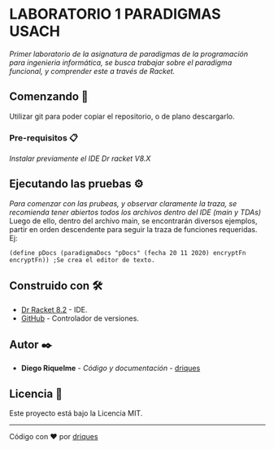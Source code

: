 # LABORATORIO 1 PARADIGMAS USACH

_Primer laboratorio de la asignatura de paradigmas de la programación para ingenieria informática, se busca trabajar sobre
el paradigma funcional, y comprender este a través de Racket._

## Comenzando 🚀

Utilizar git para poder copiar el repositorio, o de plano descargarlo.

### Pre-requisitos 📋

_Instalar previamente el IDE Dr racket V8.X_

## Ejecutando las pruebas ⚙️

_Para comenzar con las prubeas, y observar claramente la traza, se recomienda tener abiertos todos los archivos dentro del IDE (main y TDAs)_
Luego de ello, dentro del archivo main, se encontrarán diversos ejemplos, partir en orden descendente para seguir la traza de funciones requeridas.
Ej: 
```
(define pDocs (paradigmaDocs "pDocs" (fecha 20 11 2020) encryptFn encryptFn)) ;Se crea el editor de texto.
```

## Construido con 🛠️

* [Dr Racket 8.2](https://racket-lang.org/) - IDE.
* [GitHub](https://github.com/) - Controlador de versiones.

## Autor ✒️
* **Diego Riquelme** - *Código y documentación* - [driques](#driques)

## Licencia 📄

Este proyecto está bajo la Licencia MIT.

---
Código con ❤️ por [driques](https://github.com/driques)
